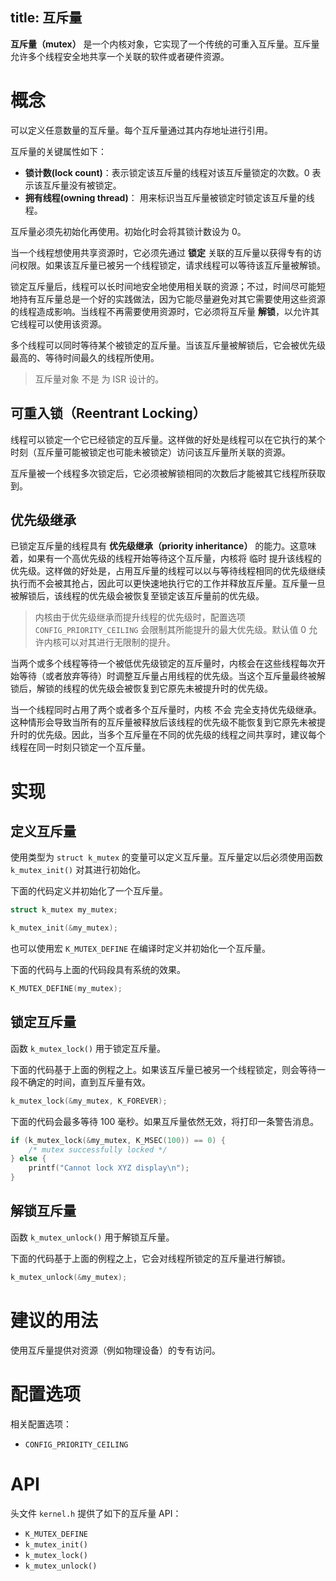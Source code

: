 title: 互斥量
---

**互斥量（mutex）** 是一个内核对象，它实现了一个传统的可重入互斥量。互斥量允许多个线程安全地共享一个关联的软件或者硬件资源。

# 概念

可以定义任意数量的互斥量。每个互斥量通过其内存地址进行引用。

互斥量的关键属性如下：

- **锁计数(lock count)**：表示锁定该互斥量的线程对该互斥量锁定的次数。0 表示该互斥量没有被锁定。
- **拥有线程(owning thread)**： 用来标识当互斥量被锁定时锁定该互斥量的线程。

互斥量必须先初始化再使用。初始化时会将其锁计数设为 0。

当一个线程想使用共享资源时，它必须先通过 **锁定** 关联的互斥量以获得专有的访问权限。如果该互斥量已被另一个线程锁定，请求线程可以等待该互斥量被解锁。

锁定互斥量后，线程可以长时间地安全地使用相关联的资源；不过，时间尽可能短地持有互斥量总是一个好的实践做法，因为它能尽量避免对其它需要使用这些资源的线程造成影响。当线程不再需要使用资源时，它必须将互斥量 **解锁**，以允许其它线程可以使用该资源。

多个线程可以同时等待某个被锁定的互斥量。当该互斥量被解锁后，它会被优先级最高的、等待时间最久的线程所使用。

> 互斥量对象 不是 为 ISR 设计的。

##     可重入锁（Reentrant Locking）

线程可以锁定一个它已经锁定的互斥量。这样做的好处是线程可以在它执行的某个时刻（互斥量可能被锁定也可能未被锁定）访问该互斥量所关联的资源。

互斥量被一个线程多次锁定后，它必须被解锁相同的次数后才能被其它线程所获取到。

##     优先级继承

已锁定互斥量的线程具有 **优先级继承（priority inheritance）** 的能力。这意味着，如果有一个高优先级的线程开始等待这个互斥量，内核将 临时 提升该线程的优先级。这样做的好处是，占用互斥量的线程可以以与等待线程相同的优先级继续执行而不会被其抢占，因此可以更快速地执行它的工作并释放互斥量。互斥量一旦被解锁后，该线程的优先级会被恢复至锁定该互斥量前的优先级。

> 内核由于优先级继承而提升线程的优先级时，配置选项 `CONFIG_PRIORITY_CEILING` 会限制其所能提升的最大优先级。默认值 0 允许内核可以对其进行无限制的提升。

当两个或多个线程等待一个被低优先级锁定的互斥量时，内核会在这些线程每次开始等待（或者放弃等待）时调整互斥量占用线程的优先级。当这个互斥量最终被解锁后，解锁的线程的优先级会被恢复到它原先未被提升时的优先级。

当一个线程同时占用了两个或者多个互斥量时，内核 不会 完全支持优先级继承。这种情形会导致当所有的互斥量被释放后该线程的优先级不能恢复到它原先未被提升时的优先级。因此，当多个互斥量在不同的优先级的线程之间共享时，建议每个线程在同一时刻只锁定一个互斥量。

# 实现

##     定义互斥量

使用类型为 `struct k_mutex` 的变量可以定义互斥量。互斥量定以后必须使用函数 `k_mutex_init()` 对其进行初始化。

下面的代码定义并初始化了一个互斥量。

```c
struct k_mutex my_mutex;

k_mutex_init(&my_mutex);
```

也可以使用宏 `K_MUTEX_DEFINE` 在编译时定义并初始化一个互斥量。

下面的代码与上面的代码段具有系统的效果。

```c
K_MUTEX_DEFINE(my_mutex);
```

##     锁定互斥量

函数 `k_mutex_lock()` 用于锁定互斥量。

下面的代码基于上面的例程之上。如果该互斥量已被另一个线程锁定，则会等待一段不确定的时间，直到互斥量有效。

```c
k_mutex_lock(&my_mutex, K_FOREVER);
```

下面的代码会最多等待 100 毫秒。如果互斥量依然无效，将打印一条警告消息。

```c
if (k_mutex_lock(&my_mutex, K_MSEC(100)) == 0) {
    /* mutex successfully locked */
} else {
    printf("Cannot lock XYZ display\n");
}
```
##     解锁互斥量

函数 `k_mutex_unlock()` 用于解锁互斥量。

下面的代码基于上面的例程之上，它会对线程所锁定的互斥量进行解锁。

```c
k_mutex_unlock(&my_mutex);
```

# 建议的用法

使用互斥量提供对资源（例如物理设备）的专有访问。

# 配置选项

相关配置选项：
- `CONFIG_PRIORITY_CEILING`

# API

头文件 `kernel.h` 提供了如下的互斥量 API：
- `K_MUTEX_DEFINE`
- `k_mutex_init()`
- `k_mutex_lock()`
- `k_mutex_unlock()`
